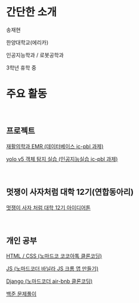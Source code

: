 # 간단한 소개

송재현

한양대학교(에리카) 

인공지능학과 / 로봇공학과

3학년 휴학 중

# 주요 활동  
</br>

## 프로젝트

[재활의학과 EMR (데이터베이스 ic-pbl 과제)](https://github.com/mongsam2/emr)

 [yolo v5 객체 탐지 실습 (인공지능실습 ic-pbl 과제)](https://github.com/mongsam2/YOLO-traffic_object_detection)  
 <br/>
 <br/>
 

## 멋쟁이 사자처럼 대학 12기(연합동아리)

[멋쟁이 사자 처럼 대학 12기 아이디어톤](https://github.com/mongsam2/Living-Together)  
 <br/>
 <br/>


## 개인 공부

[HTML / CSS (노마드코 코코아톡 클론코딩)](https://github.com/mongsam2/kokoa-clone)

[JS (노마드코더 바닐라 JS 크롬 앱 만들기)](https://github.com/mongsam2/js-app)

[Django (노마드코더 air-bnb 클론코딩)](https://github.com/mongsam2/airbnb-clone)

[백준 문제풀이](https://github.com/mongsam2/Baekjoon)
